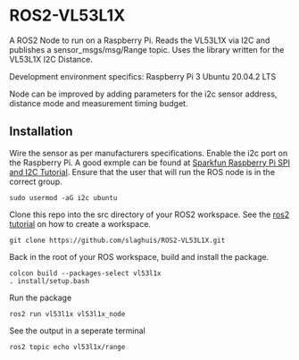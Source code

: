 # ROS2-VL53L1X
A ROS2 Node to run on a Raspberry Pi.  Reads the VL53L1X via I2C and publishes a sensor_msgs/msg/Range topic.  Uses the library written for the VL53L1X I2C Distance.

Development environment specifics:
Raspberry Pi 3
Ubuntu 20.04.2 LTS

Node can be improved by adding parameters for the i2c sensor address, distance mode and measurement timing budget.

## Installation
Wire the sensor as per manufacturers specifications.  Enable the i2c port on the Raspberry Pi.  A good exmple can be found at [Sparkfun Raspberry Pi SPI and I2C Tutorial](https://learn.sparkfun.com/tutorials/saprberry-pi-spi-and-i2c-tutorial/all).  Ensure that the user that will run the ROS node is in the correct group.
```
sudo usermod -aG i2c ubuntu
```

Clone this repo into the src directory of your ROS2 workspace. See the [ros2 tutorial](https://docs.ros.org/en/foxy/Tutorials/Workspace/Creating-A-Workspace.html) on how to create a workspace.
```
git clone https://github.com/slaghuis/ROS2-VL53L1X.git
```
Back in the root of your ROS workspace, build and install the package.  
```
colcon build --packages-select vl53l1x
. install/setup.bash
```
Run the package
```
ros2 run vl53l1x vl53l1x_node
```
See the output in a seperate terminal
```
ros2 topic echo vl53l1x/range
```
